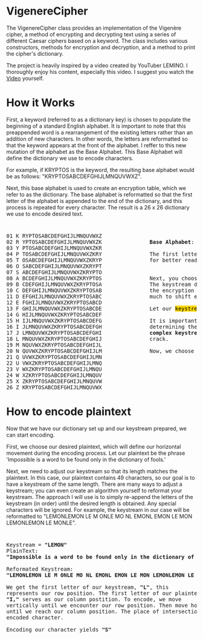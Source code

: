 # VigenereCipher
The VigenereCipher class provides an implementation of the Vigenère cipher, a method of encrypting and decrypting text using a series of different Caesar ciphers based on a keyword. The class includes various constructors, methods for encryption and decryption, and a method to print the cipher's dictionary.

The project is heavily inspired by a video created by YouTuber LEMINO. I thoroughly enjoy his content, especially this video. I suggest you watch the [Video](https://youtu.be/jVpsLMCIB0Y?si=haevvMONuUgkI6_0) yourself. 

# How it Works
First, a keyword (referred to as a dictionary key) is chosen to populate the beginning of a standard English alphabet. It is important to note that this preappended word is a rearrangement of the existing letters rather than an addition of new characters. In other words, the letters are reformatted so that the keyword appears at the front of the alphabet. I reffer to this new mutation of the alphabet as the Base Alphabet. This Base Alphabet will define the dictionary we use to encode characters. 

For example, if KRYPTOS is the keyword, the resulting base alphabet would be as follows: "KRYPTOSABCDEFGHIJLMNQUVWXZ". 

Next, this base alphabet is used to create an encryption table, which we refer to as the dictionary. The base alphabet is reformatted so that the first letter of the alphabet is appended to the end of the dictionary, and this process is repeated for every character. The result is a 26 x 26 dictionary we use to encode desired text. 

<p style="font-size: smaller; white-space: pre; margin-left: 80px;">
<pre>
01 K RYPTOSABCDEFGHIJLMNQUVWXZ
02 R YPTOSABCDEFGHIJLMNQUVWXZK               <strong>Base Alphabet</strong>: [KRYPTOSABCDEFGHIJLMNQUVWXZ]
03 Y PTOSABCDEFGHIJLMNQUVWXZKR
04 P TOSABCDEFGHIJLMNQUVWXZKRY               The first letter of every alphabet was isolated and numbers were added   
05 T OSABCDEFGHIJLMNQUVWXZKRYP               for better readability. 
06 O SABCDEFGHIJLMNQUVWXZKRYPT           
07 S ABCDEFGHIJLMNQUVWXZKRYPTO
08 A BCDEFGHIJLMNQUVWXZKRYPTOS               Next, you choose a phrase or keyword; this will function as the keystream.  
09 B CDEFGHIJLMNQUVWXZKRYPTOSA               The keystream defines the index in the vertical direction and is crucial in
10 C DEFGHIJLMNQUVWXZKRYPTOSAB               the encryption process. Think of the keystream as the key that defines how 
11 D EFGHIJLMNQUVWXZKRYPTOSABC               much to shift every letter of the desired plaintext.
12 E FGHIJLMNQUVWXZKRYPTOSABCD
13 F GHIJLMNQUVWXZKRYPTOSABCDE               Let our <mark style="background-color: gold;">keystream</mark> be <strong>LEMON</strong>. 
14 G HIJLMNQUVWXZKRYPTOSABCDEF               
15 H IJLMNQUVWXZKRYPTOSABCDEFG               It is important to recognize that the keystream plays a significant role in 
16 I JLMNQUVWXZKRYPTOSABCDEFGH               determining the quality of the encryption. In other words, <strong>longer and more</strong> 
17 J LMNQUVWXZKRYPTOSABCDEFGHI               <strong>complex keystreams enhance the encryption</strong> and make it more difficult to 
18 L MNQUVWXZKRYPTOSABCDEFGHIJ               crack.
19 M NQUVWXZKRYPTOSABCDEFGHIJL
20 N QUVWXZKRYPTOSABCDEFGHIJLM               Now, we choose plaintext we want to encrypt.
21 Q UVWXZKRYPTOSABCDEFGHIJLMN
22 U VWXZKRYPTOSABCDEFGHIJLMNQ
23 V WXZKRYPTOSABCDEFGHIJLMNQU
24 W XZKRYPTOSABCDEFGHIJLMNQUV
25 X ZKRYPTOSABCDEFGHIJLMNQUVW
26 Z KRYPTOSABCDEFGHIJLMNQUVWX
</pre>
</p>

# How to encode plaintext
Now that we have our dictionary set up and our keystream prepared, we can start encoding. 

First, we choose our desired plaintext, which will define our horizontal movement during the encoding process. Let our plaintext be the phrase 'Impossible is a word to be found only in the dictionary of fools.' 

Next, we need to adjust our keystream so that its length matches the plaintext. In this case, our plaintext contains 49 characters, so our goal is to have a keystream of the same length. There are many ways to adjust a keystream; you can even create an algorithm yourself to reformat your keystream. The approach I will use is to simply re-append the letters of the keystream (in order) until the desired length is obtained. Any special characters will be ignored. For example, the keystream in our case will be reformatted to "LEMONLEMON LE M ONLE MO NL EMONL EMON LE MON LEMONLEMON LE MONLE". 



<p style="font-size: smaller; white-space: pre; margin-left: 80px;">
<pre>
Keystream = <strong>"LEMON"</strong>                                                                01 K RYPTOSABCDEFGH<mark style="background-color: red;">I</mark>JLMNQUVWXZ
PlainText:                                                                         02 R YPTOSABCDEFGHI<mark style="background-color: red;">J</mark>LMNQUVWXZK
<strong>"Impossible is a word to be found only in the dictionary of fools"</strong>                 03 Y PTOSABCDEFGHIJ<mark style="background-color: red;">L</mark>MNQUVWXZKR
                                                                                   04 P TOSABCDEFGHIJL<mark style="background-color: red;">M</mark>NQUVWXZKRY                  
Reformated Keystream:                                                              05 T OSABCDEFGHIJLM<mark style="background-color: red;">N</mark>QUVWXZKRYP                
<strong>"LEMONLEMON LE M ONLE MO NL EMONL EMON LE MON LEMONLEMON LE MONLE"</strong>                 06 O SABCDEFGHIJLMN<mark style="background-color: red;">Q</mark>UVWXZKRYPT           
                                                                                   07 S ABCDEFGHIJLMNQ<mark style="background-color: red;">U</mark>VWXZKRYPTO
We get the first letter of our keystream, <strong>"L"</strong>, this                                08 A BCDEFGHIJLMNQU<mark style="background-color: red;">V</mark>WXZKRYPTOS                 
represents our row position. The first letter of our plaintext,                    09 B CDEFGHIJLMNQUV<mark style="background-color: red;">W</mark>XZKRYPTOSA               
<strong>"I,"</strong> serves as our column postition. To encode, we move                            10 C DEFGHIJLMNQUVW<mark style="background-color: red;">X</mark>ZKRYPTOSAB               
vertically until we encounter our row position. Then move horizontally             11 D EFGHIJLMNQUVWX<mark style="background-color: red;">Z</mark>KRYPTOSABC               
until we reach our column position. The place of intersection is the               12 E FGHIJLMNQUVWXZ<mark style="background-color: red;">K</mark>RYPTOSABCD
encoded character.                                                                 13 F GHIJLMNQUVWXZK<mark style="background-color: red;">R</mark>YPTOSABCDE                
                                                                                   14 G HIJLMNQUVWXZKR<mark style="background-color: red;">Y</mark>PTOSABCDEF               
Encoding our character yields <strong>"S"</strong>                                                     15 H IJLMNQUVWXZKRY<mark style="background-color: red;">P</mark>TOSABCDEFG                
                                                                                   16 I JLMNQUVWXZKRYP<mark style="background-color: red;">T</mark>OSABCDEFGH                
                                                                                   17 J LMNQUVWXZKRYPT<mark style="background-color: red;">O</mark>SABCDEFGHI                
                                                                                   <mark style="background-color: red;">18 L MNQUVWXZKRYPTOS</mark>ABCDEFGHIJ               
                                                                                   19 M NQUVWXZKRYPTOSABCDEFGHIJL
                                                                                   20 N QUVWXZKRYPTOSABCDEFGHIJLM               
                                                                                   21 Q UVWXZKRYPTOSABCDEFGHIJLMN
                                                                                   22 U VWXZKRYPTOSABCDEFGHIJLMNQ
                                                                                   23 V WXZKRYPTOSABCDEFGHIJLMNQU
                                                                                   24 W XZKRYPTOSABCDEFGHIJLMNQUV
                                                                                   25 X ZKRYPTOSABCDEFGHIJLMNQUVW
                                                                                   26 Z KRYPTOSABCDEFGHIJLMNQUVWX
</pre>
</p>




                                                                          
                                                                        




            

